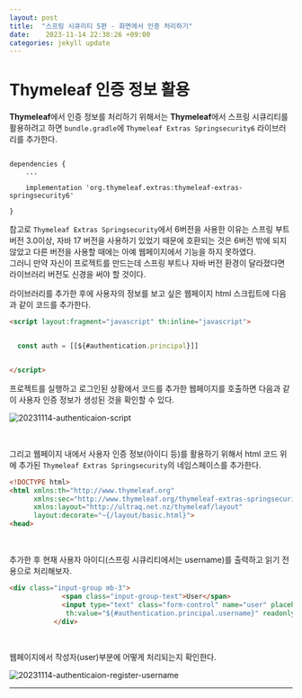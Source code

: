 ```yaml
---
layout: post
title:  "스프링 시큐리티 5편 - 화면에서 인증 처리하기" 
date:    2023-11-14 22:38:26 +09:00
categories: jekyll update
---
```


Thymeleaf 인증 정보 활용
=============

**Thymeleaf**에서 인증 정보를 처리하기 위해서는 **Thymeleaf**에서 스프링 시큐리티를 활용하려고 하면 ```bundle.gradle```에 ```Thymeleaf Extras Springsecurity6``` 라이브러리를 추가한다.<br>

```

dependencies {
	...

	implementation 'org.thymeleaf.extras:thymeleaf-extras-springsecurity6'

}

```

참고로 ```Thymeleaf Extras Springsecurity```에서 6버전을 사용한 이유는 스프링 부트 버전 3.0이상, 자바 17 버전을 사용하기 있었기 때문에 호환되는 것은 6버전 밖에 되지 않았고 다른 버전을 사용할 때에는 아예 웹페이지에서 기능을 하지 못하였다.<br>
그러니 만약 자신이 프로젝트를 만드는데 스프링 부트나 자바 버전 환경이 달라졌다면 라이브러리 버전도 신경을 써야 할 것이다.<br>

라이브러리를 추가한 후에 사용자의 정보를 보고 싶은 웹페이지 html 스크립트에 다음과 같이 코드를 추가한다.<br>

```html
<script layout:fragment="javascript" th:inline="javascript">


  const auth = [[${#authentication.principal}]]


</script>
```

프로젝트를 실행하고 로그인된 상황에서 코드를 추가한 웹페이지를 호출하면 다음과 같이 사용자 인증 정보가 생성된 것을 확인할 수 있다.<br> 

![20231114-authenticaion-script](https://github.com/jiuseu/hyuntrace0915.github.io/assets/109057859/0ff9cba7-3d3b-43d2-9f2c-c18b0ad8bb37)

<br>

그리고 웹페이지 내에서 사용자 인증 정보(아이디 등)를 활용하기 위해서 html 코드 위에 추가된 ```Thymeleaf Extras Springsecurity```의 네임스페이스를 추가한다.<br>

```html
<!DOCTYPE html>
<html xmlns:th="http://www.thymeleaf.org"
      xmlns:sec="http://www.thymeleaf.org/thymeleaf-extras-springsecurity6"
      xmlns:layout="http://ultraq.net.nz/thymeleaf/layout"
      layout:decorate="~{/layout/basic.html}">
<head>
```
<br>

추가한 후 현재 사용자 아이디(스프링 시큐리티에서는 username)를 출력하고 읽기 전용으로 처리해보자.<br>

```html
<div class="input-group mb-3">
             <span class="input-group-text">User</span>
             <input type="text" class="form-control" name="user" placeholder="User"
              th:value="${#authentication.principal.username}" readonly>
           </div>
```
<br>

웹페이지에서 작성자(user)부분에 어떻게 처리되는지 확인한다.<br>

![20231114-authenticaion-register-username](https://github.com/jiuseu/hyuntrace0915.github.io/assets/109057859/12235ad7-4f84-4a4b-a4a6-63be6b09ed1d)



---------------------------------------



[jekyll-docs]: https://jekyllrb.com/docs/home
[jekyll-gh]:   https://github.com/jekyll/jekyll
[jekyll-talk]: https://talk.jekyllrb.com/


